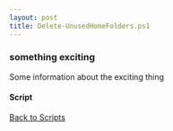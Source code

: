 ```yaml
---
layout: post
title: Delete-UnusedHomeFolders.ps1
---
```


### something exciting

Some information about the exciting thing

#### Script

<script async src="https://gist-it.appspot.com/github.com/BanterBoy/scripts-blog/blob/master/PowerShell/scripts/fileManagement/Delete-UnusedHomeFolders.ps1"></script>

<a href="/menu/_pages/scripts.html">Back to Scripts</a>
